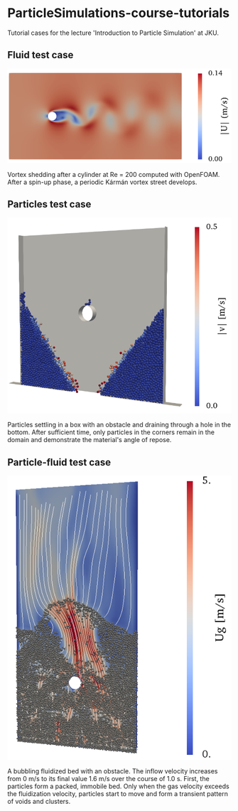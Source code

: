 # ParticleSimulations-course-tutorials
Tutorial cases for the lecture 'Introduction to Particle Simulation' at JKU.

## Fluid test case

[![Fluid][illustration-fluid]]()

Vortex shedding after a cylinder at Re = 200 computed with OpenFOAM. After a spin-up phase, a periodic Kármán vortex street develops.

## Particles test case

[![Particles][illustration-particles]]()

Particles settling in a box with an obstacle and draining through a hole in the bottom. After sufficient time, only particles in the corners remain in the domain and demonstrate the material's angle of repose.

## Particle-fluid test case

[![ParticlesAndFluid][illustration-particlesandfluid]]()

A bubbling fluidized bed with an obstacle. The inflow velocity increases from 0 m/s to its final value 1.6 m/s over the course of 1.0 s. First, the particles form a packed, immobile bed. Only when the gas velocity exceeds the fluidization velocity, particles start to move and form a transient pattern of voids and clusters. 

[illustration-fluid]: illustrations/Fluid.png
[illustration-particles]: illustrations/Particles.png
[illustration-particlesandfluid]: illustrations/ParticlesAndFluid.png
